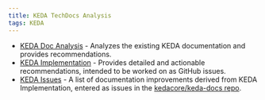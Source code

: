 ```yaml
---
title: KEDA TechDocs Analysis
tags: KEDA
---
```


- [KEDA Doc Analysis](keda-analysis.md) - Analyzes the existing KEDA documentation and provides recommendations.
- [KEDA Implementation](keda-implementation.md) - Provides detailed and actionable recommendations, intended to be worked on as GitHub issues.
- [KEDA Issues](keda-issues.md) - A list of documentation improvements derived from KEDA Implementation, entered as issues in the [kedacore/keda-docs repo](https://github.com/kedacore/keda-docs/issues/1361).
